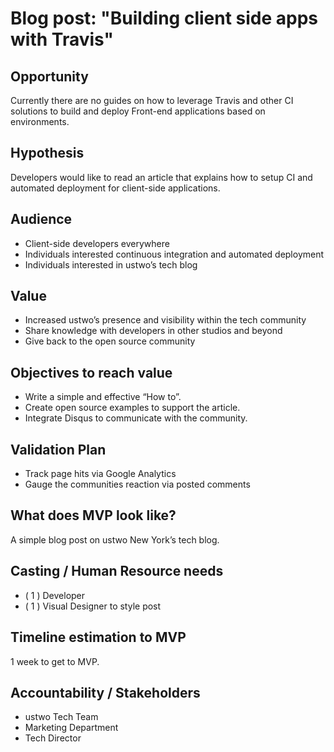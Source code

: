 # Blog post: "Building client side apps with Travis"

## Opportunity
Currently there are no guides on how to leverage Travis and other CI solutions to build and deploy Front-end applications based on environments.

## Hypothesis
Developers would like to read an article that explains how to setup CI and automated deployment for client-side applications.

## Audience

- Client-side developers everywhere
- Individuals interested continuous integration and automated deployment
- Individuals interested in ustwo’s tech blog

## Value

- Increased ustwo’s presence and visibility within the tech community
- Share knowledge with developers in other studios and beyond
- Give back to the open source community

## Objectives to reach value

- Write a simple and effective “How to”.
- Create open source examples to support the article.
- Integrate Disqus to communicate with the community.

## Validation Plan

- Track page hits via Google Analytics
- Gauge the communities reaction via posted comments

## What does MVP look like?
A simple blog post on ustwo New York’s tech blog.

## Casting / Human Resource needs

- ( 1 ) Developer
- ( 1 ) Visual Designer to style post

## Timeline estimation to MVP

1 week to get to MVP.

## Accountability / Stakeholders

- ustwo Tech Team
- Marketing Department
- Tech Director

